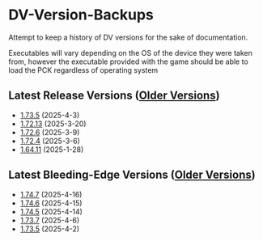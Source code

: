 # DV-Version-Backups
Attempt to keep a history of DV versions for the sake of documentation.

Executables will vary depending on the OS of the device they were taken from, however the executable provided with the game should be able to load the PCK regardless of operating system

## Latest Release Versions ([Older Versions](https://github.com/rwqfsfasxc100/DV-Version-Backups/blob/main/Stable%20Releases.md))
* [1.73.5](https://github.com/rwqfsfasxc100/DV-Version-Backups/releases/tag/Release-1.73.5) (2025-4-3)
* [1.72.13](https://github.com/rwqfsfasxc100/DV-Version-Backups/releases/tag/Release-1.72.13) (2025-3-20)
* [1.72.6](https://github.com/rwqfsfasxc100/DV-Version-Backups/releases/tag/untagged-c6f0d25770d421584899) (2025-3-9)
* [1.72.4](https://github.com/rwqfsfasxc100/DV-Version-Backups/releases/tag/untagged-6aa3eb6e00ccd74bf77a) (2025-3-6)
* [1.64.11](https://github.com/rwqfsfasxc100/DV-Version-Backups/releases/tag/Release-1.64.11) (2025-1-28)

## Latest Bleeding-Edge Versions ([Older Versions](https://github.com/rwqfsfasxc100/DV-Version-Backups/blob/main/Bleeding%20Edge%20Releases.md))
* [1.74.7](https://github.com/rwqfsfasxc100/DV-Version-Backups/releases/tag/Bleeding-Edge-1.74.7) (2025-4-16)
* [1.74.6](https://github.com/rwqfsfasxc100/DV-Version-Backups/releases/tag/Bleeding-Edge-1.74.6) (2025-4-15)
* [1.74.5](https://github.com/rwqfsfasxc100/DV-Version-Backups/releases/tag/Bleeding-Edge-1.74.5) (2025-4-14)
* [1.73.7](https://github.com/rwqfsfasxc100/DV-Version-Backups/releases/tag/Bleeding-Edge-1.73.7) (2025-4-6)
* [1.73.5](https://github.com/rwqfsfasxc100/DV-Version-Backups/releases/tag/Bleeding-Edge-1.73.5) (2025-4-2)
